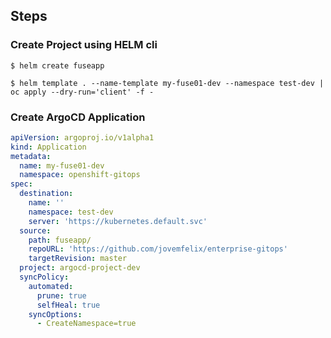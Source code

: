 ## Steps



### Create Project using HELM cli

```shell
$ helm create fuseapp
```



```
$ helm template . --name-template my-fuse01-dev --namespace test-dev | oc apply --dry-run='client' -f - 
```



### Create ArgoCD Application

```yaml
apiVersion: argoproj.io/v1alpha1
kind: Application
metadata:
  name: my-fuse01-dev
  namespace: openshift-gitops
spec:
  destination:
    name: ''
    namespace: test-dev
    server: 'https://kubernetes.default.svc'
  source:
    path: fuseapp/
    repoURL: 'https://github.com/jovemfelix/enterprise-gitops'
    targetRevision: master
  project: argocd-project-dev
  syncPolicy:
    automated:
      prune: true
      selfHeal: true
    syncOptions:
      - CreateNamespace=true
```





